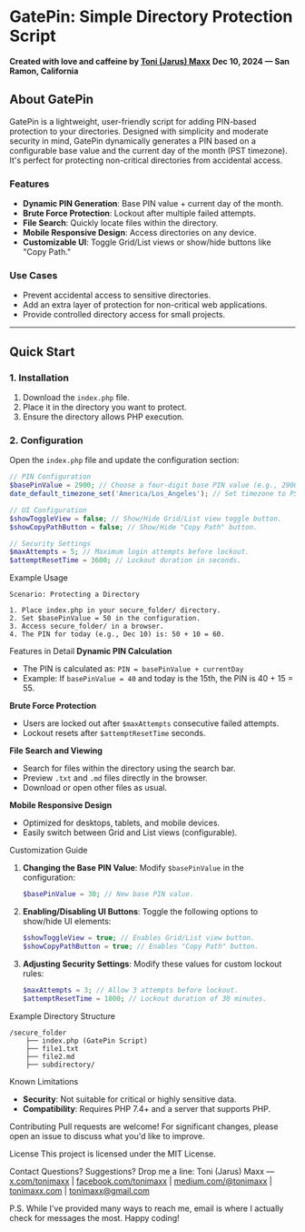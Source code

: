 # GatePin: Simple Directory Protection Script

**Created with love and caffeine by [Toni (Jarus) Maxx](mailto:tonimaxx@gmail.com)** 
**Dec 10, 2024 — San Ramon, California**

## About GatePin

GatePin is a lightweight, user-friendly script for adding PIN-based protection to your directories. Designed with simplicity and moderate security in mind, GatePin dynamically generates a PIN based on a configurable base value and the current day of the month (PST timezone). It's perfect for protecting non-critical directories from accidental access.

### Features
- **Dynamic PIN Generation**: Base PIN value + current day of the month.
- **Brute Force Protection**: Lockout after multiple failed attempts.
- **File Search**: Quickly locate files within the directory.
- **Mobile Responsive Design**: Access directories on any device.
- **Customizable UI**: Toggle Grid/List views or show/hide buttons like "Copy Path."

### Use Cases
- Prevent accidental access to sensitive directories.
- Add an extra layer of protection for non-critical web applications.
- Provide controlled directory access for small projects.

---

## Quick Start

### 1. Installation
1. Download the `index.php` file.
2. Place it in the directory you want to protect.
3. Ensure the directory allows PHP execution.

### 2. Configuration
Open the `index.php` file and update the configuration section:
```php
// PIN Configuration
$basePinValue = 2900; // Choose a four-digit base PIN value (e.g., 2900, 2000, 4000, 9900).
date_default_timezone_set('America/Los_Angeles'); // Set timezone to PST.

// UI Configuration
$showToggleView = false; // Show/Hide Grid/List view toggle button.
$showCopyPathButton = false; // Show/Hide "Copy Path" button.

// Security Settings
$maxAttempts = 5; // Maximum login attempts before lockout.
$attemptResetTime = 3600; // Lockout duration in seconds.
```

Example Usage
```
Scenario: Protecting a Directory

1. Place index.php in your secure_folder/ directory.
2. Set $basePinValue = 50 in the configuration.
3. Access secure_folder/ in a browser.
4. The PIN for today (e.g., Dec 10) is: 50 + 10 = 60.
```

Features in Detail
**Dynamic PIN Calculation**
- The PIN is calculated as: `PIN = basePinValue + currentDay`
- Example: If `basePinValue = 40` and today is the 15th, the PIN is 40 + 15 = 55.

**Brute Force Protection**
- Users are locked out after `$maxAttempts` consecutive failed attempts.
- Lockout resets after `$attemptResetTime` seconds.

**File Search and Viewing**
- Search for files within the directory using the search bar.
- Preview `.txt` and `.md` files directly in the browser.
- Download or open other files as usual.

**Mobile Responsive Design**
- Optimized for desktops, tablets, and mobile devices.
- Easily switch between Grid and List views (configurable).

Customization Guide
1. **Changing the Base PIN Value**:
   Modify `$basePinValue` in the configuration:
   ```php
   $basePinValue = 30; // New base PIN value.
   ```

2. **Enabling/Disabling UI Buttons**:
   Toggle the following options to show/hide UI elements:
   ```php
   $showToggleView = true; // Enables Grid/List view button.
   $showCopyPathButton = true; // Enables "Copy Path" button.
   ```

3. **Adjusting Security Settings**:
   Modify these values for custom lockout rules:
   ```php
   $maxAttempts = 3; // Allow 3 attempts before lockout.
   $attemptResetTime = 1800; // Lockout duration of 30 minutes.
   ```

Example Directory Structure
```
/secure_folder
    ├── index.php (GatePin Script)
    ├── file1.txt
    ├── file2.md
    ├── subdirectory/
```

Known Limitations
- **Security**: Not suitable for critical or highly sensitive data.
- **Compatibility**: Requires PHP 7.4+ and a server that supports PHP.

Contributing
Pull requests are welcome! For significant changes, please open an issue to discuss what you'd like to improve.

License
This project is licensed under the MIT License.

Contact
Questions? Suggestions? Drop me a line:
Toni (Jarus) Maxx — [x.com/tonimaxx](https://x.com/tonimaxx) | [facebook.com/tonimaxx](https://facebook.com/tonimaxx) | [medium.com/@tonimaxx](https://medium.com/@tonimaxx) | [tonimaxx.com](https://tonimaxx.com) | [tonimaxx@gmail.com](mailto:tonimaxx@gmail.com)

P.S. While I've provided many ways to reach me, email is where I actually check for messages the most. Happy coding!